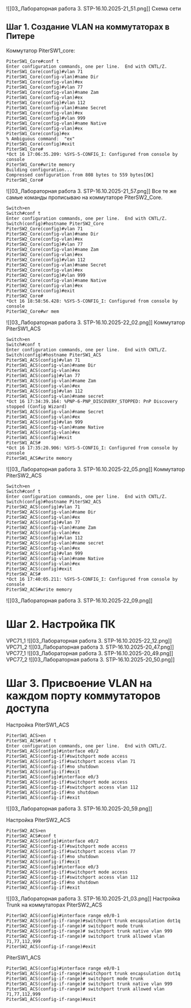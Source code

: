 ![[03_Лабораторная работа 3. STP-16.10.2025-21_51.png]]
Схема сети 
## Шаг 1. Создание VLAN на коммутаторах в Питере
Коммутатор PiterSW1_core:
```
PiterSW1_Core#conf t
Enter configuration commands, one per line.  End with CNTL/Z.
PiterSW1_Core(config)#vlan 71
PiterSW1_Core(config-vlan)#name Dir
PiterSW1_Core(config-vlan)#ex
PiterSW1_Core(config)#vlan 77
PiterSW1_Core(config-vlan)#name Zam
PiterSW1_Core(config-vlan)#ex
PiterSW1_Core(config)#vlan 112
PiterSW1_Core(config-vlan)#name Secret
PiterSW1_Core(config-vlan)#ex
PiterSW1_Core(config)#vlan 999
PiterSW1_Core(config-vlan)#name Native
PiterSW1_Core(config-vlan)#ex
PiterSW1_Core(config)#ex
% Ambiguous command:  "ex"
PiterSW1_Core(config)#exit
PiterSW1_Core#
*Oct 16 17:06:35.209: %SYS-5-CONFIG_I: Configured from console by console
PiterSW1_Core#write memory
Building configuration...
Compressed configuration from 808 bytes to 559 bytes[OK]
PiterSW1_Core#
```
![[03_Лабораторная работа 3. STP-16.10.2025-21_57.png]]
Все те же самые команды прописываю на коммутаторе PiterSW2_Core.
```
Switch>en
Switch#conf t
Enter configuration commands, one per line.  End with CNTL/Z.
Switch(config)#hostname PiterSW2_Core
PiterSW2_Core(config)#vlan 71
PiterSW2_Core(config-vlan)#name Dir
PiterSW2_Core(config-vlan)#ex
PiterSW2_Core(config)#vlan 77
PiterSW2_Core(config-vlan)#name Zam
PiterSW2_Core(config-vlan)#ex
PiterSW2_Core(config)#vlan 112
PiterSW2_Core(config-vlan)#name Secret
PiterSW2_Core(config-vlan)#ex
PiterSW2_Core(config)#vlan 999
PiterSW2_Core(config-vlan)#name Native
PiterSW2_Core(config-vlan)#ex
PiterSW2_Core(config)#exit
PiterSW2_Core#
*Oct 16 18:58:56.428: %SYS-5-CONFIG_I: Configured from console by console
PiterSW2_Core#wr mem

```
![[03_Лабораторная работа 3. STP-16.10.2025-22_02.png]]
Коммутатор PiterSW1_ACS
```
Switch>en
Switch#conf t
Enter configuration commands, one per line.  End with CNTL/Z.
Switch(config)#hostname PiterSW1_ACS
PiterSW1_ACS(config)#vlan 71
PiterSW1_ACS(config-vlan)#name Dir
PiterSW1_ACS(config-vlan)#ex
PiterSW1_ACS(config)#vlan 77
PiterSW1_ACS(config-vlan)#name Zam
PiterSW1_ACS(config-vlan)#ex
PiterSW1_ACS(config)#vlan 112
PiterSW1_ACS(config-vlan)#name secret
*Oct 16 17:34:39.164: %PNP-6-PNP_DISCOVERY_STOPPED: PnP Discovery stopped (Config Wizard)
PiterSW1_ACS(config-vlan)#name Secret
PiterSW1_ACS(config-vlan)#ex
PiterSW1_ACS(config)#vlan 999
PiterSW1_ACS(config-vlan)#name Native
PiterSW1_ACS(config-vlan)#ex
PiterSW1_ACS(config)#exit
PiterSW1_ACS#
*Oct 16 17:35:20.906: %SYS-5-CONFIG_I: Configured from console by console
PiterSW1_ACS#write memory
```
![[03_Лабораторная работа 3. STP-16.10.2025-22_05.png]]
Коммутатор PiterSW2_ACS
```
Switch>en
Switch#conf t
Enter configuration commands, one per line.  End with CNTL/Z.
Switch(config)#hostname PiterSW2_ACS
PiterSW2_ACS(config)#vlan 71
PiterSW2_ACS(config-vlan)#name Dir
PiterSW2_ACS(config-vlan)#ex
PiterSW2_ACS(config)#vlan 77
PiterSW2_ACS(config-vlan)#name Zam
PiterSW2_ACS(config-vlan)#ex
PiterSW2_ACS(config)#vlan 112
PiterSW2_ACS(config-vlan)#name secret
PiterSW2_ACS(config-vlan)#ex
PiterSW2_ACS(config)#vlan 999
PiterSW2_ACS(config-vlan)#name Native
PiterSW2_ACS(config-vlan)#ex
PiterSW2_ACS(config)#exit
PiterSW2_ACS#
*Oct 16 17:40:05.211: %SYS-5-CONFIG_I: Configured from console by console
PiterSW2_ACS#write memory

```
![[03_Лабораторная работа 3. STP-16.10.2025-22_09.png]]

# Шаг 2. Настройка ПК
VPC71_1
![[03_Лабораторная работа 3. STP-16.10.2025-22_12.png]]
VPC71_2
![[03_Лабораторная работа 3. STP-16.10.2025-20_47.png]]
VPC77_1
![[03_Лабораторная работа 3. STP-16.10.2025-20_49.png]]
VPC77_2
![[03_Лабораторная работа 3. STP-16.10.2025-20_50.png]]

# Шаг 3. Присвоение VLAN на каждом порту коммутаторов доступа
Настройка PiterSW1_ACS
```
PiterSW1_ACS>en
PiterSW1_ACS#conf t
Enter configuration commands, one per line.  End with CNTL/Z.
PiterSW1_ACS(config)#interface e0/2
PiterSW1_ACS(config-if)#switchport mode access
PiterSW1_ACS(config-if)#switchport access vlan 71
PiterSW1_ACS(config-if)#no shutdown
PiterSW1_ACS(config-if)#exit
PiterSW1_ACS(config)#interface e0/3
PiterSW1_ACS(config-if)#switchport mode access
PiterSW1_ACS(config-if)#switchport access vlan 112
PiterSW1_ACS(config-if)#no shutdown
PiterSW1_ACS(config-if)#exit
```
![[03_Лабораторная работа 3. STP-16.10.2025-20_59.png]]

Настройка PiterSW2_ACS
```
PiterSW2_ACS>en
PiterSW2_ACS#conf t
PiterSW2_ACS(config)#interface e0/2
PiterSW2_ACS(config-if)#switchport mode access
PiterSW2_ACS(config-if)#switchport access vlan 77
PiterSW2_ACS(config-if)#no shutdown
PiterSW2_ACS(config-if)#exit
PiterSW2_ACS(config)#interface e0/3
PiterSW2_ACS(config-if)#switchport mode access
PiterSW2_ACS(config-if)#switchport access vlan 112
PiterSW2_ACS(config-if)#no shutdown
PiterSW2_ACS(config-if)#exit
```
![[03_Лабораторная работа 3. STP-16.10.2025-21_03.png]]
Настройка Trunk на коммутаторах 
PiterSW2_ACS
```
PiterSW2_ACS(config)#interface range e0/0-1
PiterSW2_ACS(config-if-range)#switchport trunk encapsulation dot1q
PiterSW2_ACS(config-if-range)# switchport mode trunk
PiterSW2_ACS(config-if-range)# switchport trunk native vlan 999
PiterSW2_ACS(config-if-range)# switchport trunk allowed vlan 71,77,112,999
PiterSW2_ACS(config-if-range)#exit
```
PiterSW1_ACS
```
PiterSW1_ACS(config)#interface range e0/0-1
PiterSW1_ACS(config-if-range)#switchport trunk encapsulation dot1q
PiterSW1_ACS(config-if-range)# switchport mode trunk
PiterSW1_ACS(config-if-range)# switchport trunk native vlan 999
PiterSW1_ACS(config-if-range)# switchport trunk allowed vlan 71,77,112,999
PiterSW1_ACS(config-if-range)#exit
```

